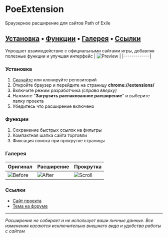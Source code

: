 # PoeExtension
Браузерное расширение для сайтов Path of Exile

[Установка](#Установка) • [Функции](#Функции) • [Галерея](#Галерея) • [Ссылки](#Ссылки)
---

Упрощает взаимодействие с официальными сайтами игры, добавляя полезные функции и улучшая интерфейс
| ![Preview](https://custompoe.ru/img/screens/tradePreview.png) |
|-------------|

### Установка
1. [Скачайте](https://github.com/BeardedMark/PoeExtension/archive/refs/heads/main.zip) или клонируйте репозиторий 
2. Откройте браузер и перейдите на страницу **chrome://extensions/**
3. Включите режим разработчика *(справа вверху)*
4. Нажмите "**Загрузить распакованное расширение**" и выберите папку проекта
4. Убедитесь что расширение включено

### Функции
1. Сохранение быстрых ссылок на фильтры
2. Компактная шапка сайта торговли
2. Фиксация поиска при прокрутке страницы

### Галерея
| Оригинал | Расширение | Прокрутка |
|-------------|-------------|-------------|
| ![Before](https://custompoe.ru/img/screens/tradeBefore.png) | ![After](https://custompoe.ru/img/screens/tradeAfter.png) | ![Scroll](https://custompoe.ru/img/screens/tradeScroll.png) |


### Ссылки
- [Сайт проекта](https://custompoe.ru)
- [Тема на форуме](https://ru.pathofexile.com)

---
*Расширение не собирает и не использует ваши личные данные. Все изменения касаются исключительно внешнего вида и удобства работы с сайтом*
